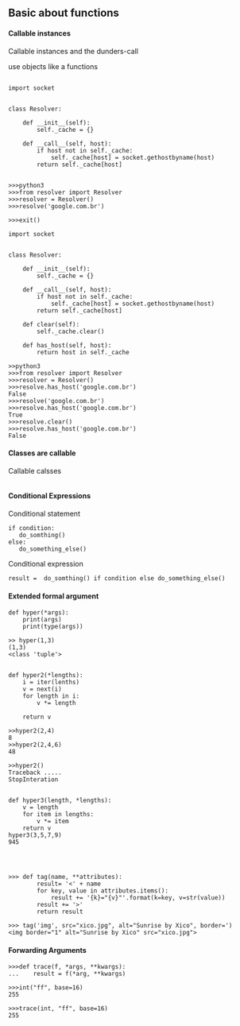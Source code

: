 ## Basic about functions

#### Callable instances

Callable instances and the dunders-call

use objects like a functions
```

import socket


class Resolver:

    def __init__(self):
        self._cache = {}

    def __call__(self, host):
        if host not in self._cache:
            self._cache[host] = socket.gethostbyname(host)
        return self._cache[host]


>>>python3
>>>from resolver import Resolver
>>>resolver = Resolver()
>>>resolve('google.com.br')

>>>exit()

import socket


class Resolver:

    def __init__(self):
        self._cache = {}

    def __call__(self, host):
        if host not in self._cache:
            self._cache[host] = socket.gethostbyname(host)
        return self._cache[host]

    def clear(self):
        self._cache.clear()

    def has_host(self, host):
        return host in self._cache

>>python3
>>>from resolver import Resolver
>>>resolver = Resolver()
>>>resolve.has_host('google.com.br')
False
>>>resolve('google.com.br')
>>>resolve.has_host('google.com.br')
True
>>>resolve.clear()
>>>resolve.has_host('google.com.br')
False
```

#### Classes are callable

Callable calsses
```

```
#### Conditional Expressions

Conditional statement
```
if condition:
   do_somthing()
else:
   do_something_else()

```
Conditional expression
```
result =  do_somthing() if condition else do_something_else()

```

#### Extended formal argument

```
def hyper(*args):
    print(args)
    print(type(args))

>> hyper(1,3)
(1,3)
<class 'tuple'>


def hyper2(*lengths):
    i = iter(lenths)
    v = next(i)
    for length in i:
        v *= length

    return v

>>hyper2(2,4)
8
>>hyper2(2,4,6)
48

>>hyper2()
Traceback .....
StopInteration


def hyper3(length, *lengths):
    v = length
    for item in lengths:
        v *= item
    return v
hyper3(3,5,7,9)
945




>>> def tag(name, **attributes):
        result= '<' + name
        for key, value in attributes.items():
            result += '{k}="{v}"'.format(k=key, v=str(value))
        result += '>'
        return result

>>> tag('img', src="xico.jpg", alt="Sunrise by Xico", border=')
<img border="1" alt="Sunrise by Xico" src="xico.jpg">
```

#### Forwarding Arguments

```
>>>def trace(f, *args, **kwargs):
...    result = f(*arg, **kwargs)

>>>int("ff", base=16)
255

>>>trace(int, "ff", base=16)
255
```



